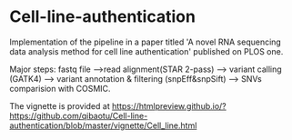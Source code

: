 # Cell-line-authentication

Implementation of the pipeline in a paper titled 'A novel RNA sequencing data analysis method for cell line authentication' published on PLOS one.

Major steps:
fastq file -->read alignment(STAR 2-pass) --> variant calling (GATK4) --> variant annotation & filtering (snpEff&snpSift) --> SNVs comparision with COSMIC.

The vignette is provided at https://htmlpreview.github.io/?https://github.com/qibaotu/Cell-line-authentication/blob/master/vignette/Cell_line.html
